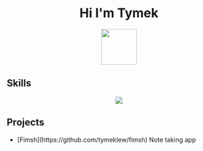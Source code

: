 <h1 align="center"> Hi I'm Tymek </h1>
<div align="center">
  <img src="https://icons.veryicon.com/png/o/business/a-set-of-commercial-icons/gym-fitness.png" width="80" height="80"/>
</div>
<h2> Skills </h2>
<p align="center">
  <a href="https://skillicons.dev">
    <img src="https://skillicons.dev/icons?i=git,c,cs,express,firebase,go,html,js,ts,nodejs,html,css,linux,mongodb,mysql,react,regex,rust,tailwind,vite&perline=10" />
  </a>
</p>
<h2> Projects</h2>
<ul>
 <li>[Fimsh](https://github.com/tymeklew/fimsh) Note taking app </li>
</ul>
